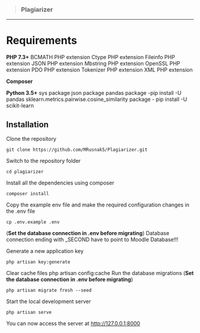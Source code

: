 > ### Plagiarizer

----------

# Requirements
**PHP 7.3+**
    BCMATH PHP extension
    Ctype PHP extension
    Fileinfo PHP extension
    JSON PHP extension
    Mbstring PHP extension
    OpenSSL PHP extension
    PDO PHP extension
    Tokenizer PHP extension
    XML PHP extension

**Composer**

**Python 3.5+**
    sys package
    json package
    pandas package -pip install -U pandas
    sklearn.metrics.pairwise.cosine_similarity package - pip install -U scikit-learn

## Installation

Clone the repository

    git clone https://github.com/MRusnak5/Plagiarizer.git

Switch to the repository folder

    cd plagiarizer

Install all the dependencies using composer

    composer install

Copy the example env file and make the required configuration changes in the .env file

    cp .env.example .env
(**Set the database connection in .env before migrating**)
    Database connection ending with _SECOND have to point to Moodle Database!!!

Generate a new application key

    php artisan key:generate

Clear cache files
    php artisan config:cache
Run the database migrations (**Set the database connection in .env before migrating**)

    php artisan migrate fresh --seed

Start the local development server

    php artisan serve

You can now access the server at http://127.0.0.1:8000
